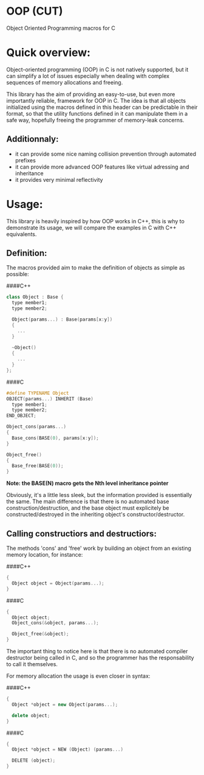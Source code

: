 # OOP (CUT)
Object Oriented Programming macros for C

Quick overview:
===============
Object-oriented programming (OOP) in C is not natively supported, but it can simplify a lot of issues
especially when dealing with complex sequences of memory allocations and freeing.

This library has the aim of providing an easy-to-use, but even more importantly reliable, framework
for OOP in C. The idea is that all objects initialized using the macros defined in this header can be
predictable in their format, so that the utility functions defined in it can manipulate them in a safe 
way, hopefully freeing the programmer of memory-leak concerns.

Additionnaly:
-------------
- it can provide some nice naming collision prevention through automated prefixes
- it can provide more advanced OOP features like virtual adressing and inheritance
- it provides very minimal reflectivity

Usage:
======
This library is heavily inspired by how OOP works in C++, this is why to demonstrate its usage, we will 
compare the examples in C with C++ equivalents.

Definition:
-----------
The macros provided aim to make the definition of objects as simple as possible:

####C++
```C++
class Object : Base {
  type member1;
  type member2;

  Object(params...) : Base(params[x:y])
  {
    ...
  }
  
  ~Object()
  {
    ...
  }
};
```

####C
```C
#define TYPENAME Object
OBJECT(params...) INHERIT (Base)
  type member1;
  type member2;
END_OBJECT;

Object_cons(params...)
{
  Base_cons(BASE(0), params[x:y]);
}

Object_free()
{
  Base_free(BASE(0));
}
```

**Note: the BASE(N) macro gets the Nth level inheritance pointer**

Obviously, it's a little less sleek, but the information provided is essentially the same. The main
difference is that there is no automated base construction/destruction, and the base object must 
explicitely be constructed/destroyed in the inheriting object's constructor/destructor.

Calling constructiors and destructiors:
---------------------------------------
The methods 'cons' and 'free' work by building an object from an existing memory location, for
instance:

####C++
```C++
{
  Object object = Object(params...);
}
```

####C
```C
{
  Object object;
  Object_cons(&object, params...);

  Object_free(&object);
}
```

The important thing to notice here is that there is no automated compiler destructor being called in C,
and so the programmer has the responsability to call it themselves.

For memory allocation the usage is even closer in syntax:

####C++
```C++
{
  Object *object = new Object(params...);

  delete object;
}
```

####C
```C
{
  Object *object = NEW (Object) (params...)

  DELETE (object);
}
```
